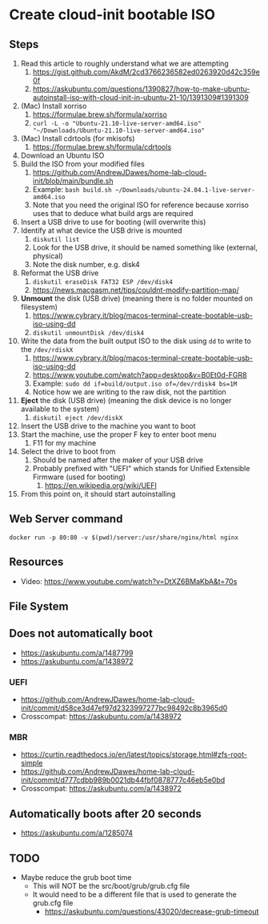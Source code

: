 # Create cloud-init bootable ISO

## Steps

1. Read this article to roughly understand what we are attempting
    1. https://gist.github.com/AkdM/2cd3766236582ed0263920d42c359e0f
    2. https://askubuntu.com/questions/1390827/how-to-make-ubuntu-autoinstall-iso-with-cloud-init-in-ubuntu-21-10/1391309#1391309
2. (Mac) Install xorriso
    1. https://formulae.brew.sh/formula/xorriso
    2. `curl -L -o "Ubuntu-21.10-live-server-amd64.iso" "~/Downloads/Ubuntu-21.10-live-server-amd64.iso"`
3. (Mac) Install cdrtools (for mkisofs)
    1. https://formulae.brew.sh/formula/cdrtools
4. Download an Ubuntu ISO
5. Build the ISO from your modified files
    1. https://github.com/AndrewJDawes/home-lab-cloud-init/blob/main/bundle.sh
    2. Example: `bash build.sh ~/Downloads/ubuntu-24.04.1-live-server-amd64.iso`
    3. Note that you need the original ISO for reference because xorriso uses that to deduce what build args are required
6. Insert a USB drive to use for booting (will overwrite this)
7. Identify at what device the USB drive is mounted
    1. `diskutil list`
    2. Look for the USB drive, it should be named something like (external, physical)
    3. Note the disk number, e.g. disk4
8. Reformat the USB drive
    1. `diskutil eraseDisk FAT32 ESP /dev/disk4`
    2. https://news.macgasm.net/tips/couldnt-modify-partition-map/
9. **Unmount** the disk (USB drive) (meaning there is no folder mounted on filesystem)
    1. https://www.cybrary.it/blog/macos-terminal-create-bootable-usb-iso-using-dd
    2. `diskutil unmountDisk /dev/disk4`
10. Write the data from the built output ISO to the disk using `dd` to write to the `/dev/rdiskX`
    1. https://www.cybrary.it/blog/macos-terminal-create-bootable-usb-iso-using-dd
    2. https://www.youtube.com/watch?app=desktop&v=B0Et0d-FGR8
    3. Example: `sudo dd if=build/output.iso of=/dev/rdisk4 bs=1M`
    4. Notice how we are writing to the raw disk, not the partition
11. **Eject** the disk (USB drive) (meaning the disk device is no longer available to the system)
    1. `diskutil eject /dev/diskX`
12. Insert the USB drive to the machine you want to boot
13. Start the machine, use the proper F key to enter boot menu
    1. F11 for my machine
14. Select the drive to boot from
    1. Should be named after the maker of your USB drive
    2. Probably prefixed with "UEFI" which stands for Unified Extensible Firmware (used for booting)
        1. https://en.wikipedia.org/wiki/UEFI
15. From this point on, it should start autoinstalling

## Web Server command

`docker run -p 80:80 -v $(pwd)/server:/usr/share/nginx/html nginx`

## Resources

-   Video: https://www.youtube.com/watch?v=DtXZ6BMaKbA&t=70s

## File System

## Does not automatically boot

-   https://askubuntu.com/a/1487799
-   https://askubuntu.com/a/1438972

### UEFI

-   https://github.com/AndrewJDawes/home-lab-cloud-init/commit/d58ce3d47ef97d2323997277bc98492c8b3965d0
-   Crosscompat: https://askubuntu.com/a/1438972

### MBR

-   https://curtin.readthedocs.io/en/latest/topics/storage.html#zfs-root-simple
-   https://github.com/AndrewJDawes/home-lab-cloud-init/commit/d777cdbb989b0021db44fbf0878777c46eb5e0bd
-   Crosscompat: https://askubuntu.com/a/1438972

## Automatically boots after 20 seconds

-   https://askubuntu.com/a/1285074

## TODO

-   Maybe reduce the grub boot time
    -   This will NOT be the src/boot/grub/grub.cfg file
    -   It would need to be a different file that is used to generate the grub.cfg file
        -   https://askubuntu.com/questions/43020/decrease-grub-timeout
